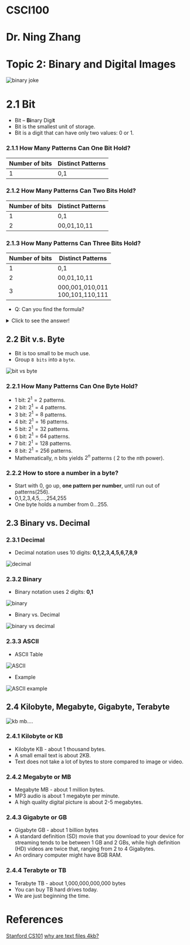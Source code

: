 # CSCI100
# Dr. Ning Zhang
# Topic 2: Binary and Digital Images

![binary joke](https://i.imgur.com/zzyXX5m.jpg)

# 2.1 Bit
+ Bit – **Bi**nary Digi**t**
+ Bit is the smallest unit of storage.
+ Bit is a digit that can have only two values: 0 or 1.

### 2.1.1 How Many Patterns Can One Bit Hold?

|Number of bits|Distinct Patterns|
|----|----|
|1|0,1|

### 2.1.2 How Many Patterns Can Two Bits Hold?
|Number of bits|Distinct Patterns|
|----|----|
|1|0,1|
|2|00,01,10,11|

### 2.1.3 How Many Patterns Can Three Bits Hold?
|Number of bits|Distinct Patterns|
|----|----|
|1|0,1|
|2|00,01,10,11|
|3|000,001,010,011 <br> 100,101,110,111|

+ Q: Can you find the formula? 
<details>
    <summary>Click to see the answer!</summary>
  
    **2^n**, 2 to the power of n, where n is the number of bits.
</details>

## 2.2 Bit v.s. Byte
+ Bit is too small to be much use.
+ Group `8 bits` into a `byte`.

![bit vs byte](https://4.bp.blogspot.com/-17MDkedGL_8/WfwkTk_-4LI/AAAAAAAABL0/RGhGT5X5SaMSezBJkFETdHt1BkT0YTv3ACLcBGAs/w1200-h630-p-k-no-nu/bytes-wide-768x238.png)

### 2.2.1 How Many Patterns Can One Byte Hold?
+ 1 bit: $2^1 = 2$ patterns.
+ 2 bit: $2^1 = 4$ patterns.
+ 3 bit: $2^1 = 8$ patterns.
+ 4 bit: $2^1 = 16$ patterns.
+ 5 bit: $2^1 = 32$ patterns.
+ 6 bit: $2^1 = 64$ patterns.
+ 7 bit: $2^1 = 128$ patterns.
+ 8 bit: $2^1 = 256$ patterns.
+ Mathematically, n bits yields $2^n$ patterns ( 2 to the nth power).

### 2.2.2 How to store a number in a byte?
+ Start with 0, go up, **one pattern per number**, until run out of patterns(256).
+ 0,1,2,3,4,5,...,254,255
+ One byte holds a number from 0...255.

## 2.3 Binary vs. Decimal
### 2.3.1 Decimal
+ Decimal notation uses 10 digits: **0,1,2,3,4,5,6,7,8,9**

![decimal](https://www.dlsweb.rmit.edu.au/Toolbox/Calculations/resources/ref_calc/images/ref_decimals.gif)

### 2.3.2 Binary

+ Binary notation uses 2 digits: **0,1**

![binary](https://www.mathsisfun.com/numbers/images/binary-number.svg)


+ Binary vs. Decimal

![binary vs decimal](http://shortrope.com/wp-content/uploads/2015/04/Binary-Primer.png)

### 2.3.3 ASCII
+ ASCII Table

![ASCII](https://upload.wikimedia.org/wikipedia/commons/thumb/1/1b/ASCII-Table-wide.svg/875px-ASCII-Table-wide.svg.png)

+ Example

![ASCII example](https://computerscienceiseasy.com/wp-content/uploads/2021/01/ASCII-example.png)

## 2.4 Kilobyte, Megabyte, Gigabyte, Terabyte

![kb mb....](http://itcflm.weebly.com/uploads/5/8/3/5/58352013/560677_orig.png)

### 2.4.1 Kilobyte or KB
+ Kilobyte KB - about 1 thousand bytes.
+ A small email text is about 2KB.
+ Text does not take a lot of bytes to store compared to image or video.

### 2.4.2 Megabyte or MB
+ Megabyte MB - about 1 million bytes.
+ MP3 audio is about 1 megabyte per minute.
+ A high quality digital picture is about 2-5 megabytes.

### 2.4.3 Gigabyte or GB
+ Gigabyte GB - about 1 billion bytes
+ A standard definition (SD) movie that you download to your device for streaming tends to be between 1 GB and 2 GBs, while high definition (HD) videos are twice that, ranging from 2 to 4 Gigabytes.
+ An ordinary computer might have 8GB RAM.

### 2.4.4 Terabyte or TB
+ Terabyte TB - about 1,000,000,000,000 bytes
+ You can buy TB hard drives today.
+ We are just beginning the time.

# References
[Stanford CS101](https://web.stanford.edu/class/cs101/bits-bytes.html)
[why are text files 4kb?](http://unix.stackexchange.com/questions/62049/why-are-text-files-4kb)
